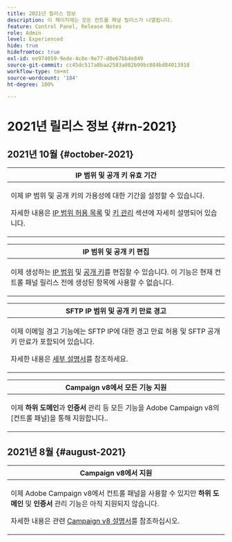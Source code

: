 ```yaml
---
title: 2021년 릴리스 정보
description: 이 페이지에는 모든 컨트롤 패널 릴리스가 나열됩니다.
feature: Control Panel, Release Notes
role: Admin
level: Experienced
hide: true
hidefromtoc: true
exl-id: ee974059-9ede-4c8e-9e77-d0e67bb4e849
source-git-commit: cc45dc517a8baa2583a082b99bc084bd84013918
workflow-type: tm+mt
source-wordcount: '184'
ht-degree: 100%

---
```


# 2021년 릴리스 정보 {#rn-2021}

## 2021년 10월 {#october-2021}

<table>
<thead>
<tr>
<th><strong>IP 범위 및 공개 키 유효 기간</strong><br/></th>
</tr>
</thead>
<tbody>
<tr>
<td>
<p>이제 IP 범위 및 공개 키의 가용성에 대한 기간을 설정할 수 있습니다. </p><p>자세한 내용은 <a href="../sftp/using/ip-range-allow-listing.md#adding-ip-addresses-allow-list">IP 범위 허용 목록</a> 및 <a href="../sftp/using/key-management.md#installing-ssh-key">키 관리</a> 섹션에 자세히 설명되어 있습니다.</p>
</td>
</tr>
</tbody>
</table>

<table>
<thead>
<tr>
<th><strong>IP 범위 및 공개 키 편집</strong><br/></th>
</tr>
</thead>
<tbody>
<tr>
<td>
<p>이제 생성하는 <a href="../sftp/using/ip-range-allow-listing.md#editing-ip-ranges">IP 범위</a> 및 <a href="../sftp/using/key-management.md#editing-public-keys">공개 키</a>를 편집할 수 있습니다. 이 기능은 현재 컨트롤 패널 릴리스 전에 생성된 항목에 사용할 수 없습니다.
</td>
</tr>
</tbody>
</table>

<table>
<thead>
<tr>
<th><strong>SFTP IP 범위 및 공개 키 만료 경고</strong><br/></th>
</tr>
</thead>
<tbody>
<tr>
<td>
<p>이제 이메일 경고 기능에는 SFTP IP에 대한 경고 만료 허용 및 SFTP 공개 키 만료가 포함되어 있습니다.</p><p>자세한 내용은 <a href="../performance-monitoring/using/email-alerting.md">세부 설명서</a>를 참조하세요.</p>
</td>
</tr>
</tbody>
</table>

<table>
<thead>
<tr>
<th><strong>Campaign v8에서 모든 기능 지원</strong><br/></th>
</tr>
</thead>
<tbody>
<tr>
<td>
<p>이제 <strong>하위 도메인</strong>과 <strong>인증서</strong> 관리 등 모든 기능을 Adobe Campaign v8의 [컨트롤 패널]을 통해 지원합니다.</a>.</p>
</td>
</tr>
</tbody>
</table>

## 2021년 8월 {#august-2021}

<table>
<thead>
<tr>
<th><strong>Campaign v8에서 지원</strong><br/></th>
</tr>
</thead>
<tbody>
<tr>
<td>
<p>이제 Adobe Campaign v8에서 컨트롤 패널을 사용할 수 있지만 <strong>하위 도메인</strong> 및 <strong>인증서</strong> 관리 기능은 아직 지원되지 않습니다.</p><p>자세한 내용은 관련 <a href="https://experienceleague.adobe.com/docs/campaign/campaign-v8/deploy/self-service.html?lang=ko" target="blank">Campaign v8 설명서</a>를 참조하십시오.</p>
</td>
</tr>
</tbody>
</table>
